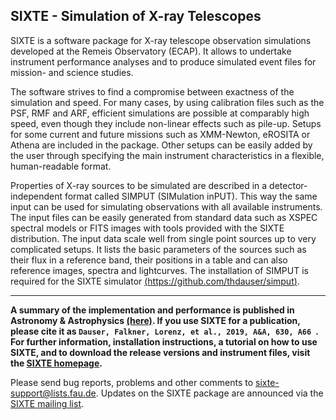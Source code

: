 ## SIXTE - Simulation of X-ray Telescopes

SIXTE is a software package for X-ray telescope observation simulations developed
at the Remeis Observatory (ECAP). It allows to undertake instrument performance
analyses and to produce simulated event files for mission- and science studies.

The software strives to find a compromise between exactness of the simulation
and speed. For many cases, by using calibration files such as the PSF, RMF and
ARF, efficient simulations are possible at comparably high speed, even though
they include non-linear effects such as pile-up. Setups for some current and future
missions such as XMM-Newton, eROSITA or Athena are included in the package. Other setups
can be easily added by the user through specifying the main instrument
characteristics in a flexible, human-readable format.


Properties of X-ray sources to be simulated are described in
a detector-independent format called SIMPUT (SIMulation inPUT). This way the same input can be used for simulating
observations with all available instruments. The input files can be easily generated from standard data such as XSPEC spectral models or FITS images with tools provided with the SIXTE distribution. The input data scale well from single point sources up to very complicated setups. It lists the basic parameters of the sources such as their flux in a reference band, their positions in a table and can also reference images, spectra and lightcurves. The installation of SIMPUT is required for the SIXTE simulator [(https://github.com/thdauser/simput)](https://github.com/thdauser/simput).

---

**A summary of the implementation and performance is published in Astronomy & Astrophysics [(here)](https://www.aanda.org/articles/aa/abs/2019/10/aa35978-19/aa35978-19.html). If you use SIXTE for a publication, please cite it as `Dauser, Falkner, Lorenz, et al., 2019, A&A, 630, A66 `. For further information, installation instructions, a tutorial on how to use SIXTE, and to download the release versions and instrument files, visit the [SIXTE homepage](https://www.sternwarte.uni-erlangen.de/research/sixte/).**


Please send bug reports, problems and other comments to sixte-support@lists.fau.de.
Updates on the SIXTE package are announced via the [SIXTE mailing list](https://lists.fau.de/cgi-bin/listinfo/sixte-users/).
